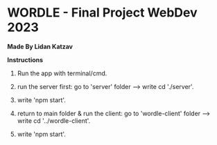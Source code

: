 # WORDLE - Final Project WebDev 2023
**Made By Lidan Katzav**

**Instructions**
1. Run the app with terminal/cmd.

2. run the server first: 
	go to 'server' folder --> write  cd './server'.

3. write 'npm start'.

4. return to main folder & run the client:
 go to 'wordle-client' folder --> write cd '../wordle-client'.

5. write 'npm start'.
